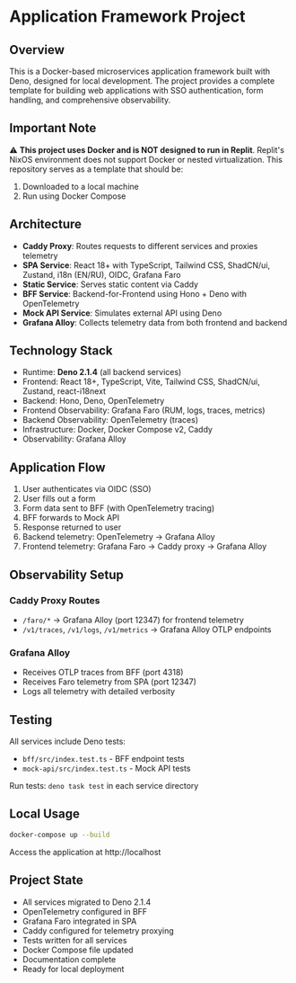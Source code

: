 # Application Framework Project

## Overview
This is a Docker-based microservices application framework built with Deno, designed for local development. The project provides a complete template for building web applications with SSO authentication, form handling, and comprehensive observability.

## Important Note
⚠️ **This project uses Docker and is NOT designed to run in Replit**. Replit's NixOS environment does not support Docker or nested virtualization. This repository serves as a template that should be:
1. Downloaded to a local machine
2. Run using Docker Compose

## Architecture
- **Caddy Proxy**: Routes requests to different services and proxies telemetry
- **SPA Service**: React 18+ with TypeScript, Tailwind CSS, ShadCN/ui, Zustand, i18n (EN/RU), OIDC, Grafana Faro
- **Static Service**: Serves static content via Caddy
- **BFF Service**: Backend-for-Frontend using Hono + Deno with OpenTelemetry
- **Mock API Service**: Simulates external API using Deno
- **Grafana Alloy**: Collects telemetry data from both frontend and backend

## Technology Stack
- Runtime: **Deno 2.1.4** (all backend services)
- Frontend: React 18+, TypeScript, Vite, Tailwind CSS, ShadCN/ui, Zustand, react-i18next
- Backend: Hono, Deno, OpenTelemetry
- Frontend Observability: Grafana Faro (RUM, logs, traces, metrics)
- Backend Observability: OpenTelemetry (traces)
- Infrastructure: Docker, Docker Compose v2, Caddy
- Observability: Grafana Alloy

## Application Flow
1. User authenticates via OIDC (SSO)
2. User fills out a form
3. Form data sent to BFF (with OpenTelemetry tracing)
4. BFF forwards to Mock API
5. Response returned to user
6. Backend telemetry: OpenTelemetry → Grafana Alloy
7. Frontend telemetry: Grafana Faro → Caddy proxy → Grafana Alloy

## Observability Setup
### Caddy Proxy Routes
- `/faro/*` → Grafana Alloy (port 12347) for frontend telemetry
- `/v1/traces`, `/v1/logs`, `/v1/metrics` → Grafana Alloy OTLP endpoints

### Grafana Alloy
- Receives OTLP traces from BFF (port 4318)
- Receives Faro telemetry from SPA (port 12347)
- Logs all telemetry with detailed verbosity

## Testing
All services include Deno tests:
- `bff/src/index.test.ts` - BFF endpoint tests
- `mock-api/src/index.test.ts` - Mock API tests

Run tests: `deno task test` in each service directory

## Local Usage
```bash
docker-compose up --build
```

Access the application at http://localhost

## Project State
- All services migrated to Deno 2.1.4
- OpenTelemetry configured in BFF
- Grafana Faro integrated in SPA
- Caddy configured for telemetry proxying
- Tests written for all services
- Docker Compose file updated
- Documentation complete
- Ready for local deployment
